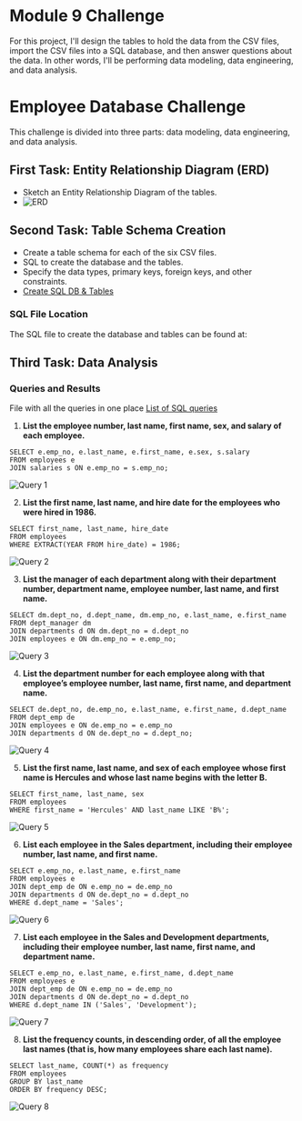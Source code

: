 
# Module 9 Challenge

For this project, I'll design the tables to hold the data from the CSV files, import the CSV files into a SQL database, and then answer questions about the data. In other words, I'll be performing data modeling, data engineering, and data analysis.

# Employee Database Challenge

This challenge is divided into three parts: data modeling, data engineering, and data analysis.

## First Task: Entity Relationship Diagram (ERD)

- Sketch an Entity Relationship Diagram of the tables.
- ![ERD](EmployeeSQL/images/ERD_entity_relationship_diagram_SQL_2024-07-22_22-58-57.png)

## Second Task: Table Schema Creation

- Create a table schema for each of the six CSV files.
- SQL to create the database and the tables.
- Specify the data types, primary keys, foreign keys, and other constraints.
- [Create SQL DB & Tables](EmployeeSQL/SQL_create_statements/SQL_Create_all_tables.sql)
  

### SQL File Location
The SQL file to create the database and tables can be found at:


## Third Task: Data Analysis

### Queries and Results

File with all the queries in one place
  [List of SQL queries](EmployeeSQL/SQL_create_statements/SQL_FILE_of_the_queries.sql)

1. **List the employee number, last name, first name, sex, and salary of each employee.**
```
SELECT e.emp_no, e.last_name, e.first_name, e.sex, s.salary
FROM employees e
JOIN salaries s ON e.emp_no = s.emp_no;
```

   ![Query 1](EmployeeSQL/images/List_the_employee_number_last_name_first_name_sex_and_salary_of_each_employee.png)

2. **List the first name, last name, and hire date for the employees who were hired in 1986.**
```
SELECT first_name, last_name, hire_date
FROM employees
WHERE EXTRACT(YEAR FROM hire_date) = 1986;
```
   ![Query 2](EmployeeSQL/images/List_the_first_name_last_name_and_hire_date_for_the_employees_who_were_hired_in_1986.png)

3. **List the manager of each department along with their department number, department name, employee number, last name, and first name.**

```
SELECT dm.dept_no, d.dept_name, dm.emp_no, e.last_name, e.first_name
FROM dept_manager dm
JOIN departments d ON dm.dept_no = d.dept_no
JOIN employees e ON dm.emp_no = e.emp_no;
```
   ![Query 3](EmployeeSQL/images/List_the_manager_of_each_department_along_with_their_department_number_department_name_employee_number_last_name_and_first_name.png)

4. **List the department number for each employee along with that employee’s employee number, last name, first name, and department name.**
```
SELECT de.dept_no, de.emp_no, e.last_name, e.first_name, d.dept_name
FROM dept_emp de
JOIN employees e ON de.emp_no = e.emp_no
JOIN departments d ON de.dept_no = d.dept_no;
```
   ![Query 4](EmployeeSQL/images/List_the_department_number_for_each_employee_along_with_that_employee’s_employee_number_last_name_first_name_and_department_name.png)

5. **List the first name, last name, and sex of each employee whose first name is Hercules and whose last name begins with the letter B.**
```
SELECT first_name, last_name, sex
FROM employees
WHERE first_name = 'Hercules' AND last_name LIKE 'B%';
```
   ![Query 5](EmployeeSQL/images/List_first_name_last_name_and_sex_of_each_employee_whose_first_name_is_Hercules_and_whose_last_name_begins_with_the_letter_B.png)

6. **List each employee in the Sales department, including their employee number, last name, and first name.**
```
SELECT e.emp_no, e.last_name, e.first_name
FROM employees e
JOIN dept_emp de ON e.emp_no = de.emp_no
JOIN departments d ON de.dept_no = d.dept_no
WHERE d.dept_name = 'Sales';
```
   ![Query 6](EmployeeSQL/images/List_each_employee_in_the_Sales_and_Development_departments_including_their_employee_number_last_name_first_name_and_department_name.png)

7. **List each employee in the Sales and Development departments, including their employee number, last name, first name, and department name.**
```
SELECT e.emp_no, e.last_name, e.first_name, d.dept_name
FROM employees e
JOIN dept_emp de ON e.emp_no = de.emp_no
JOIN departments d ON de.dept_no = d.dept_no
WHERE d.dept_name IN ('Sales', 'Development');
```
   ![Query 7](EmployeeSQL/images/List_each_employee_in_the_Sales_and_Development_departments_including_their_employee_number_last_name_first_name_and_department_name.png)

8. **List the frequency counts, in descending order, of all the employee last names (that is, how many employees share each last name).**
```
SELECT last_name, COUNT(*) as frequency
FROM employees
GROUP BY last_name
ORDER BY frequency DESC;
```
   ![Query 8](EmployeeSQL/images/List_the_frequency_counts_in_descending_order_of_all_the_employee_last_names_that_is_how_many_employees_share_each_last_name.png)
